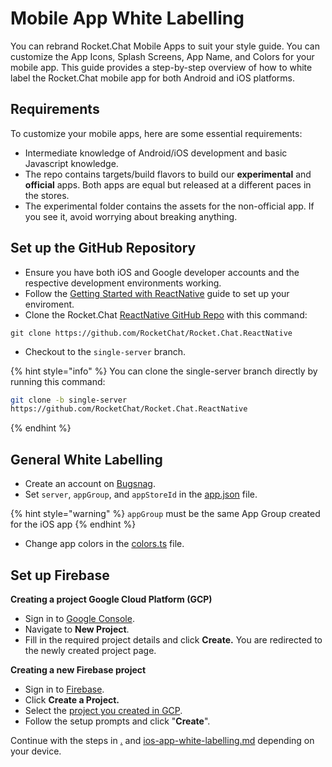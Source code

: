 # Mobile App White Labelling

You can rebrand Rocket.Chat Mobile Apps to suit your style guide. You can customize the App Icons, Splash Screens, App Name, and Colors for your mobile app. This guide provides a step-by-step overview of how to white label the Rocket.Chat mobile app for both Android and iOS platforms.&#x20;

## Requirements

To customize your mobile apps, here are some essential requirements:

* Intermediate knowledge of Android/iOS development and basic Javascript knowledge.
* The repo contains targets/build flavors to build our **experimental** and **official** apps. Both apps are equal but released at a different paces in the stores.
* The experimental folder contains the assets for the non-official app. If you see it, avoid worrying about breaking anything.

## Set up the GitHub Repository

* Ensure you have both iOS and Google developer accounts and the respective development environments working.
* Follow the [Getting Started with ReactNative](https://reactnative.dev/docs/getting-started) guide to set up your enviroment.
* Clone the Rocket.Chat [ReactNative GitHub Repo](https://github.com/RocketChat/Rocket.Chat.ReactNative) with this command:

```
git clone https://github.com/RocketChat/Rocket.Chat.ReactNative
```

* Checkout to the `single-server` branch.

{% hint style="info" %}
You can clone the single-server branch directly by  running this command:

```bash
git clone -b single-server 
https://github.com/RocketChat/Rocket.Chat.ReactNative
```
{% endhint %}

## General White Labelling

* Create an account on [Bugsnag](https://www.bugsnag.com/).
* Set `server`, `appGroup`, and `appStoreId` in the [app.json](https://github.com/RocketChat/Rocket.Chat.ReactNative/blob/single-server/app.json#L5) file.

{% hint style="warning" %}
`appGroup` must be the same App Group created for the iOS app
{% endhint %}

* Change app colors in the [colors.ts](https://github.com/RocketChat/Rocket.Chat.ReactNative/blob/develop/app/lib/constants/colors.ts) file.

## Set up Firebase

**Creating a project Google Cloud Platform (GCP)**

* Sign in to [Google Console](https://console.cloud.google.com/home/dashboard).
* Navigate to **New Project**.
* Fill in the required project details and click **Create.** You are redirected to the newly created project page.

**Creating a new Firebase project**

* Sign in to [Firebase](https://console.firebase.google.com/).
* Click **Create a Project.**
* Select the [project you created in GCP](./#creating-a-project-google-cloud-platform-gcp).
* Follow the setup prompts and click "**Create**".

Continue with the steps in  [.](./ "mention") and [ios-app-white-labelling.md](../../../mobile-app/mobile-app-white-labelling/ios-app-white-labelling.md "mention") depending on your device.
